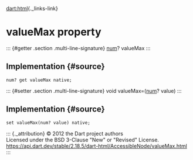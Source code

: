 [dart:html](../../dart-html/dart-html-library){._links-link}

valueMax property
=================

::: {#getter .section .multi-line-signature}
[num](../../dart-core/num-class)? valueMax
:::

Implementation {#source}
--------------

``` {.language-dart data-language="dart"}
num? get valueMax native;
```

::: {#setter .section .multi-line-signature}
void valueMax=([num](../../dart-core/num-class)? value)
:::

Implementation {#source}
--------------

``` {.language-dart data-language="dart"}
set valueMax(num? value) native;
```

::: {._attribution}
© 2012 the Dart project authors\
Licensed under the BSD 3-Clause \"New\" or \"Revised\" License.\
<https://api.dart.dev/stable/2.18.5/dart-html/AccessibleNode/valueMax.html>
:::
